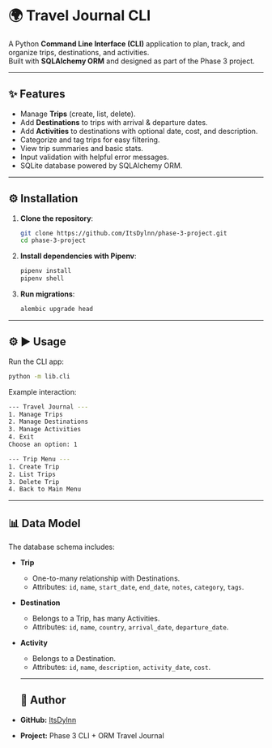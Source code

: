 # 🌍 Travel Journal CLI

A Python **Command Line Interface (CLI)** application to plan, track, and organize trips, destinations, and activities.  
Built with **SQLAlchemy ORM** and designed as part of the Phase 3 project.

---

## ✨ Features
- Manage **Trips** (create, list, delete).
- Add **Destinations** to trips with arrival & departure dates.
- Add **Activities** to destinations with optional date, cost, and description.
- Categorize and tag trips for easy filtering.
- View trip summaries and basic stats.
- Input validation with helpful error messages.
- SQLite database powered by SQLAlchemy ORM.

---

## ⚙️ Installation
1. **Clone the repository**:
   ```bash
   git clone https://github.com/ItsDylnn/phase-3-project.git
   cd phase-3-project
   ```
2. **Install dependencies with Pipenv**:
   ```bash
   pipenv install
   pipenv shell
   ```
3. **Run migrations**:
   ```bash
   alembic upgrade head
   ```
-------------------------------------------------------------
## ⚙️ ▶️ Usage
Run the CLI app:
```bash
python -m lib.cli
```
Example interaction:
```bash
--- Travel Journal ---
1. Manage Trips
2. Manage Destinations
3. Manage Activities
4. Exit
Choose an option: 1

--- Trip Menu ---
1. Create Trip
2. List Trips
3. Delete Trip
4. Back to Main Menu
```
-----------------------------------------------------------
## 📊 Data Model

The database schema includes:

- **Trip**
  - One-to-many relationship with Destinations.
  - Attributes: `id`, `name`, `start_date`, `end_date`, `notes`, `category`, `tags`.

- **Destination**
  - Belongs to a Trip, has many Activities.
  - Attributes: `id`, `name`, `country`, `arrival_date`, `departure_date`.

- **Activity**
  - Belongs to a Destination.
  - Attributes: `id`, `name`, `description`, `activity_date`, `cost`.
  - -----------------------------------------------------------
  ## 👤 Author

- **GitHub:** [ItsDylnn](https://github.com/ItsDylnn)  
- **Project:** Phase 3 CLI + ORM Travel Journal


   
   
